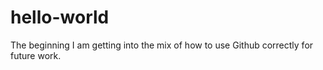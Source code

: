 # hello-world
The beginning
I am getting into the mix of how to use Github correctly for future work.
